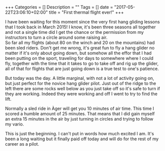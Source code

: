+++
Categories = []
Description = ""
Tags = []
date = "2017-05-22T23:06:10+02:00"
title = "First thermal flight ever!"
+++

I have been waiting for this moment since the very first hang gliding lessons
that I took back in March 2015! I know, it's been three seasons all together
and not a single time did I get the chance or the permission from my instructors
to turn a circle around some raising air.  
So far all my flights (about 80 on the winch and 20 on the mountains) had been 
sled riders. Don't get me wrong, it's great fun to fly a hang glider no matter if
it's only about going down, but somehow all the effor that I had been putting on the
sport, traveling for days to somewhere where I could fly, together with the time
that it takes to go to take off and rig up the glider, all of that for flights that
are just going down is a true test to one's patience.

But today was the day. A little marginal, with not a lot of activity going on, but just
perfect for the novice hang glider pilot. Just out of the ridge to the left there are
some rocks well below as you just take off so it's safe to turn if they are working.
Indeed they were working and off I went to try to find the lift.

Normally a sled ride in Àger will get you 10 minutes of air time. This time I scored
a humble amount of 25 minutes. That means that I did gain myself an extra 15 minutes
in the air by just turning in circles and trying to follow my vario.

This is just the beginning. I can't put in words how much excited I am. It's been a
long waiting but it finally paid off today and will do for the rest of my career as
a pilot.
